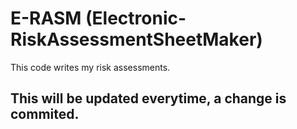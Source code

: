 # E-RASM (Electronic-RiskAssessmentSheetMaker)

This code writes my risk assessments.

## This will be updated everytime, a change is commited.
